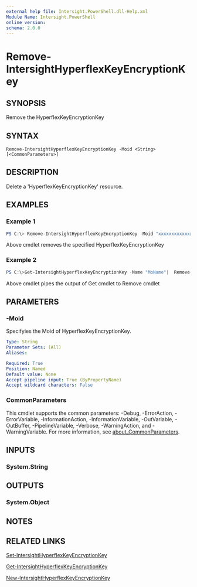 ```yaml
---
external help file: Intersight.PowerShell.dll-Help.xml
Module Name: Intersight.PowerShell
online version:
schema: 2.0.0
---
```


# Remove-IntersightHyperflexKeyEncryptionKey

## SYNOPSIS
Remove the HyperflexKeyEncryptionKey

## SYNTAX

```
Remove-IntersightHyperflexKeyEncryptionKey -Moid <String> [<CommonParameters>]
```

## DESCRIPTION
Delete a &apos;HyperflexKeyEncryptionKey&apos; resource.

## EXAMPLES

### Example 1
```powershell
PS C:\> Remove-IntersightHyperflexKeyEncryptionKey -Moid "xxxxxxxxxxxxxxxxxxxxxxxxxxx"
```
Above cmdlet removes the specified HyperflexKeyEncryptionKey 

### Example 2
```powershell
PS C:\>Get-IntersightHyperflexKeyEncryptionKey -Name "MoName"|  Remove-IntersightHyperflexKeyEncryptionKey
```
Above cmdlet pipes the output of Get cmdlet to Remove cmdlet

## PARAMETERS

### -Moid
Specifyies the Moid of HyperflexKeyEncryptionKey.

```yaml
Type: String
Parameter Sets: (All)
Aliases:

Required: True
Position: Named
Default value: None
Accept pipeline input: True (ByPropertyName)
Accept wildcard characters: False
```

### CommonParameters
This cmdlet supports the common parameters: -Debug, -ErrorAction, -ErrorVariable, -InformationAction, -InformationVariable, -OutVariable, -OutBuffer, -PipelineVariable, -Verbose, -WarningAction, and -WarningVariable. For more information, see [about_CommonParameters](http://go.microsoft.com/fwlink/?LinkID=113216).

## INPUTS

### System.String

## OUTPUTS

### System.Object
## NOTES

## RELATED LINKS

[Set-IntersightHyperflexKeyEncryptionKey](./Set-IntersightHyperflexKeyEncryptionKey.md)

[Get-IntersightHyperflexKeyEncryptionKey](./Get-IntersightHyperflexKeyEncryptionKey.md)

[New-IntersightHyperflexKeyEncryptionKey](./New-IntersightHyperflexKeyEncryptionKey.md)

